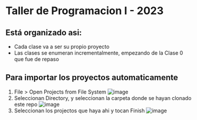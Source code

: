 # Taller de Programacion I - 2023

## Está organizado asi:
- Cada clase va a ser su propio proyecto
- Las clases se enumeran incrementalmente, empezando de la Clase 0 que fue de repaso

## Para importar los proyectos automaticamente
1) File > Open Projects from File System
![image](https://user-images.githubusercontent.com/35713330/227810231-190c71c0-9d48-4d3b-9af1-160dc23f699d.png)
2) Seleccionan Directory, y seleccionan la carpeta donde se hayan clonado este repo
![image](https://user-images.githubusercontent.com/35713330/227810297-9ffa6e00-5d0f-470f-b538-033843871b59.png)
3) Seleccionan los projectos que haya ahi y tocan Finish
![image](https://user-images.githubusercontent.com/35713330/227810333-12209398-04e0-4b10-a58d-99e2d2e08964.png)
